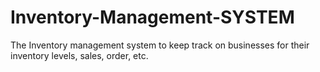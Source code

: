 # Inventory-Management-SYSTEM
The Inventory management system to keep track on businesses for their inventory levels, sales, order, etc.

